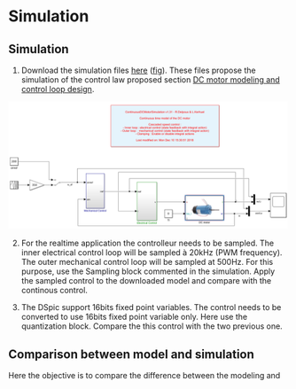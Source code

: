 # Simulation

## Simulation

1. Download the simulation files [here](https://github.com/rdelpoux/INSA_TP_CommandeTempsReel_MCC/raw/master/LABMatlabFiles/01_Simulation/Simulation.zip) \([fig](https://github.com/rdelpoux/INSA_TP_CommandeTempsReel_MCC/tree/5e795288653c112fc4be57abb2be40275d964f8c/Figures/Simulation/FigureSimu.png)\). These files propose the simulation of the control law proposed section [DC motor modeling and control loop design](https://rtdc.ctrl-elec.fr/control-loop-design).

![Double precision simulation](.gitbook/assets/figuresimu.png)

2. For the realtime application the controlleur needs to be sampled. The inner electrical control loop will be sampled à 20kHz (PWM frequency). The outer mechanical control loop will be sampled at 500Hz.
For this purpose, use the Sampling block commented in the simulation. Apply the sampled control to the downloaded model and compare with the continous control. 

3. The DSpic support 16bits fixed point variables. The control needs to be converted to use 16bits fixed point variable only. Here use the quantization block. Compare the this control with the two previous one.

## Comparison between model and simulation

Here the objective is to compare the difference between the modeling and

